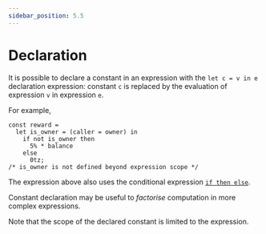 ```yaml
---
sidebar_position: 5.5
---
```


# Declaration

It is possible to declare a constant in an expression with the `let c = v in e` declaration expression: constant `c` is replaced by the evaluation of expression `v` in expression `e`.

For example,
```archetype
const reward =
  let is_owner = (caller = owner) in
    if not is_owner then
      5% * balance
    else
      0tz;
/* is_owner is not defined beyond expression scope */
```

The expression above also uses the conditional expression [`if then else`](/docs/reference/expressions/controls#if-then-else).

Constant declaration may be useful to *factorise* computation in more complex expressions.

Note that the scope of the declared constant is limited to the expression.